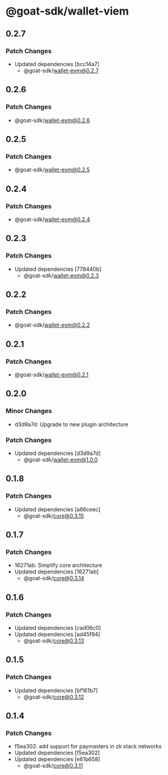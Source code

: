 # @goat-sdk/wallet-viem

## 0.2.7

### Patch Changes

- Updated dependencies [bcc14a7]
  - @goat-sdk/wallet-evm@0.2.7

## 0.2.6

### Patch Changes

- @goat-sdk/wallet-evm@0.2.6

## 0.2.5

### Patch Changes

- @goat-sdk/wallet-evm@0.2.5

## 0.2.4

### Patch Changes

- @goat-sdk/wallet-evm@0.2.4

## 0.2.3

### Patch Changes

- Updated dependencies [778440b]
  - @goat-sdk/wallet-evm@0.2.3

## 0.2.2

### Patch Changes

- @goat-sdk/wallet-evm@0.2.2

## 0.2.1

### Patch Changes

- @goat-sdk/wallet-evm@0.2.1

## 0.2.0

### Minor Changes

- d3d9a7d: Upgrade to new plugin architecture

### Patch Changes

- Updated dependencies [d3d9a7d]
  - @goat-sdk/wallet-evm@1.0.0

## 0.1.8

### Patch Changes

- Updated dependencies [a66ceec]
  - @goat-sdk/core@0.3.15

## 0.1.7

### Patch Changes

- 16271ab: Simplify core architecture
- Updated dependencies [16271ab]
  - @goat-sdk/core@0.3.14

## 0.1.6

### Patch Changes

- Updated dependencies [cad06c0]
- Updated dependencies [ad45f94]
  - @goat-sdk/core@0.3.13

## 0.1.5

### Patch Changes

- Updated dependencies [bf161b7]
  - @goat-sdk/core@0.3.12

## 0.1.4

### Patch Changes

- f5ea302: add support for paymasters in zk stack networks
- Updated dependencies [f5ea302]
- Updated dependencies [e61b658]
  - @goat-sdk/core@0.3.11
